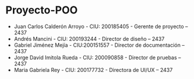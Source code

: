# Proyecto-POO
- Juan Carlos Calderón Arroyo - CIU: 200185405 - Gerente de proyecto – 2437
- Andrés Mancini - CIU: 200193244 - Director de diseño – 2437
- Gabriel Jiménez Mejía - CIU:200151557 - Director de documentación – 2437
- Jorge David Imitola Rueda - CIU: 200090858 - Director de pruebas – 2437
- Maria Gabriela Rey - CIU: 200177732 - Directora de UI/UX – 2437
